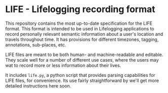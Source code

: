 # LIFE - Lifelogging recording format 

This repository contains the most up-to-date specification for the LIFE format. This format is intended to be used in 
Lifelogging applications to record personally relevant semantic information about a user's location and travels throughout
time. It has provisions for different timezones, tagging, annotations, sub-places, etc.

LIFE files are meant to be both human- and machine-readable and editable. They scale well for a number of different use cases, 
where the users may wat to record more or less information about their lives.

It includes `life.py`, a python script that provides parsing capabilities for LIFE files, for convenience. Its use fairly straightforward by we'll get more detailed instructions here soon.


